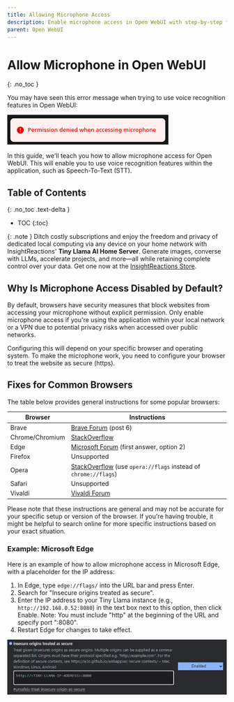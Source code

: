 ```yaml
---
title: Allowing Microphone Access
description: Enable microphone access in Open WebUI with step-by-step fixes for common browsers.
parent: Open WebUI
---
```

# Allow Microphone in Open WebUI
{: .no_toc }

You may have seen this error message when trying to use voice recognition features in Open WebUI:

![Permission denied error](microphone_permission_denied.png)

In this guide, we'll teach you how to allow microphone access for Open WebUI. This will enable you to use voice recognition features within the application, such as Speech-To-Text (STT).

## Table of Contents
{: .no_toc .text-delta }

- TOC
{:toc}

{: .note }
Ditch costly subscriptions and enjoy the freedom and privacy of dedicated local computing via any device on your home network with InsightReactions' **Tiny Llama AI Home Server**. Generate images, converse with LLMs, accelerate projects, and more—all while retaining complete control over your data. Get one now at the [InsightReactions Store](https://insightreactions.com/store).

## Why Is Microphone Access Disabled by Default?

By default, browsers have security measures that block websites from accessing your microphone without explicit permission. Only enable microphone access if you're using the application within your local network or a VPN due to potential privacy risks when accessed over public networks.

Configuring this will depend on your specific browser and operating system. To make the microphone work, you need to configure your browser to treat the website as secure (https).

## Fixes for Common Browsers
The table below provides general instructions for some popular browsers:


| Browser | Instructions |
|---------|--------------|
| Brave | [Brave Forum](https://community.brave.com/t/removing-secure-window-in-url-bar/451202/6) (post 6) |
| Chrome/Chromium | [StackOverflow](https://stackoverflow.com/questions/34883621/chrome-flag-for-unsafely-treat-insecure-origin-as-secure) |
| Edge | [Microsoft Forum](https://learn.microsoft.com/en-us/answers/questions/621757/how-to-get-rid-of-not-secure-mark-in-edge-browser) (first answer, option 2) |
| Firefox | Unsupported |
| Opera | [StackOverflow](https://stackoverflow.com/questions/34883621/chrome-flag-for-unsafely-treat-insecure-origin-as-secure) (use `opera://flags` instead of `chrome://flags`) |
| Safari | Unsupported                                                                              |
| Vivaldi | [Vivaldi Forum](https://forum.vivaldi.net/topic/79419/whitelist-for-intranet-http-sites/)                  |

Please note that these instructions are general and may not be accurate for your specific setup or version of the browser. If you're having trouble, it might be helpful to search online for more specific instructions based on your exact situation.

### Example: Microsoft Edge
Here is an example of how to allow microphone access in Microsoft Edge, with a placeholder for the IP address:
1. In Edge, type `edge://flags/` into the URL bar and press Enter.
2. Search for "Insecure origins treated as secure".
3. Enter the IP address to your Tiny Llama instance (e.g., `http://192.168.0.52:8080`) in the text box next to this option, then click Enable. Note: You must include "http" at the beginning of the URL and specify port ":8080".
4. Restart Edge for changes to take effect.

![Edge Permission Example](edge_permission_example.png)
